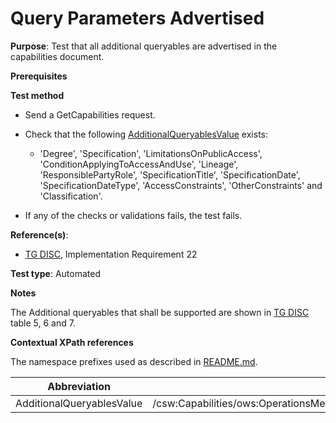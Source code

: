 # Query Parameters Advertised

**Purpose**: Test that all additional queryables are advertised in the capabilities document.

**Prerequisites**

**Test method**

* Send a GetCapabilities request.

* Check that the following [AdditionalQueryablesValue](#additionalQueryablesValue) exists:

    * 'Degree', 'Specification', 'LimitationsOnPublicAccess', 'ConditionApplyingToAccessAndUse', 'Lineage', 'ResponsiblePartyRole',	'SpecificationTitle', 'SpecificationDate', 'SpecificationDateType', 'AccessConstraints', 'OtherConstraints' and 'Classification'.

* If any of the checks or validations fails, the test fails.

**Reference(s)**:
* [TG DISC](http://inspire.ec.europa.eu/id/ats/discovery-service/3.1/csw-iso-ap/README#ref_TG_DISC), Implementation Requirement 22

**Test type**: Automated

**Notes**

The Additional queryables that shall be supported are shown in [TG DISC](http://inspire.ec.europa.eu/id/ats/discovery-service/3.1/csw-iso-ap/README#ref_TG_DISC) table 5, 6 and 7.

**Contextual XPath references**

The namespace prefixes used as described in [README.md](http://inspire.ec.europa.eu/id/ats/discovery-service/3.1/csw-iso-ap/README#namespaces).

Abbreviation                                               |  XPath expression
---------------------------------------------------------- | -------------------------------------------------------------------------
| AdditionalQueryablesValue <a name="additionalQueryablesValue"></a>   | /csw:Capabilities/ows:OperationsMetadata/ows:Operation[@name="GetRecords"]/ows:Constraint[@name="AdditionalQueryables"]/ows:Value
